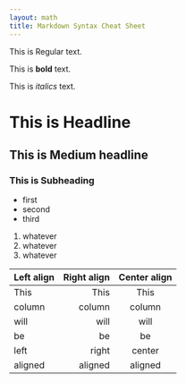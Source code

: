 ```yaml
---
layout: math
title: Markdown Syntax Cheat Sheet
---
```


This is Regular text.

This is **bold** text.

This is _italics_ text.

# This is Headline

## This is Medium headline

### This is Subheading

* first
* second
* third

1. whatever
1. whatever
1. whatever

| Left align | Right align | Center align |
|:-----------|------------:|:------------:|
| This       | This        | This         |
| column     | column      | column       |
| will       | will        | will         |
| be         | be          | be           |
| left       | right       | center       |
| aligned    | aligned     | aligned      |
